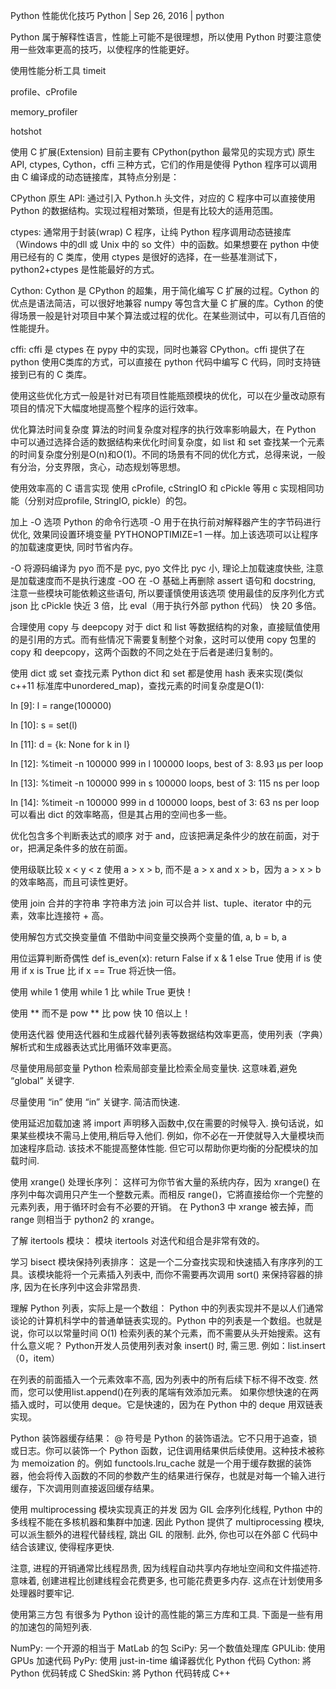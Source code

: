 Python 性能优化技巧
Python | Sep 26, 2016 | python

Python 属于解释性语言，性能上可能不是很理想，所以使用 Python 时要注意使用一些效率更高的技巧，以使程序的性能更好。

使用性能分析工具
timeit

profile、cProfile

memory_profiler

hotshot

使用 C 扩展(Extension)
目前主要有 CPython(python 最常见的实现方式) 原生 API, ctypes, Cython，cffi 三种方式，它们的作用是使得 Python 程序可以调用由 C 编译成的动态链接库，其特点分别是：

CPython 原生 API:
通过引入 Python.h 头文件，对应的 C 程序中可以直接使用 Python 的数据结构。实现过程相对繁琐，但是有比较大的适用范围。

ctypes:
通常用于封装(wrap) C 程序，让纯 Python 程序调用动态链接库（Windows 中的dll 或 Unix 中的 so 文件）中的函数。如果想要在 python 中使用已经有的 C 类库，使用 ctypes 是很好的选择，在一些基准测试下，python2+ctypes 是性能最好的方式。

Cython:
Cython 是 CPython 的超集，用于简化编写 C 扩展的过程。Cython 的优点是语法简洁，可以很好地兼容 numpy 等包含大量 C 扩展的库。Cython 的使得场景一般是针对项目中某个算法或过程的优化。在某些测试中，可以有几百倍的性能提升。

cffi:
cffi 是 ctypes 在 pypy 中的实现，同时也兼容 CPython。cffi 提供了在 python 使用C类库的方式，可以直接在 python 代码中编写 C 代码，同时支持链接到已有的 C 类库。

使用这些优化方式一般是针对已有项目性能瓶颈模块的优化，可以在少量改动原有项目的情况下大幅度地提高整个程序的运行效率。

优化算法时间复杂度
算法的时间复杂度对程序的执行效率影响最大，在 Python 中可以通过选择合适的数据结构来优化时间复杂度，如 list 和 set 查找某一个元素的时间复杂度分别是O(n)和O(1)。不同的场景有不同的优化方式，总得来说，一般有分治，分支界限，贪心，动态规划等思想。

使用效率高的 C 语言实现
使用 cProfile, cStringIO 和 cPickle 等用 c 实现相同功能（分别对应profile, StringIO, pickle）的包。

加上 -O 选项
Python 的命令行选项 -O 用于在执行前对解释器产生的字节码进行优化, 效果同设置环境变量 PYTHONOPTIMIZE=1 一样。加上该选项可以让程序的加载速度更快, 同时节省内存。

-O 将源码编译为 pyo 而不是 pyc, pyo 文件比 pyc 小, 理论上加载速度快些, 注意是加载速度而不是执行速度
-OO 在 -O 基础上再删除 assert 语句和 docstring, 注意一些模块可能依赖这些语句, 所以要谨慎使用该选项
使用最佳的反序列化方式
json 比 cPickle 快近 3 倍，比 eval（用于执行外部 python 代码） 快 20 多倍。

合理使用 copy 与 deepcopy
对于 dict 和 list 等数据结构的对象，直接赋值使用的是引用的方式。而有些情况下需要复制整个对象，这时可以使用 copy 包里的 copy 和 deepcopy，这两个函数的不同之处在于后者是递归复制的。

使用 dict 或 set 查找元素
Python dict 和 set 都是使用 hash 表来实现(类似 c++11 标准库中unordered_map)，查找元素的时间复杂度是O(1):

In [9]: l = range(100000)

In [10]: s = set(l)

In [11]: d = {k: None for k in l}

In [12]: %timeit -n 100000 999 in l
100000 loops, best of 3: 8.93 µs per loop

In [13]: %timeit -n 100000 999 in s
100000 loops, best of 3: 115 ns per loop

In [14]: %timeit -n 100000 999 in d
100000 loops, best of 3: 63 ns per loop
可以看出 dict 的效率略高，但是其占用的空间也多一些。

优化包含多个判断表达式的顺序
对于 and，应该把满足条件少的放在前面，对于 or，把满足条件多的放在前面。

使用级联比较 x < y < z
使用 a > x > b, 而不是 a > x and x > b，因为 a > x > b 的效率略高，而且可读性更好。

使用 join 合并的字符串
字符串方法 join 可以合并 list、tuple、iterator 中的元素，效率比连接符 + 高。

使用解包方式交换变量值
不借助中间变量交换两个变量的值, a, b = b, a

用位运算判断奇偶性
def is_even(x):
    return False if x & 1 else True
使用 if is
使用 if x is True 比 if x == True 将近快一倍。

使用 while 1
使用 while 1 比 while True 更快！

使用 ** 而不是 pow
** 比 pow 快 10 倍以上！

使用迭代器
使用迭代器和生成器代替列表等数据结构效率更高，使用列表（字典）解析式和生成器表达式比用循环效率更高。

尽量使用局部变量
Python 检索局部变量比检索全局变量快. 这意味着,避免 “global” 关键字.

尽量使用 “in”
使用 “in” 关键字. 简洁而快速.

使用延迟加载加速
將 import 声明移入函数中,仅在需要的时候导入. 换句话说，如果某些模块不需马上使用,稍后导入他们. 例如，你不必在一开使就导入大量模块而加速程序启动. 该技术不能提高整体性能. 但它可以帮助你更均衡的分配模块的加载时间.

使用 xrange() 处理长序列：
这样可为你节省大量的系统内存，因为 xrange() 在序列中每次调用只产生一个整数元素。而相反 range()，它將直接给你一个完整的元素列表，用于循环时会有不必要的开销。 在 Python3 中 xrange 被去掉，而 range 则相当于 python2 的 xrange。

了解 itertools 模块：
模块 itertools 对迭代和组合是非常有效的。

学习 bisect 模块保持列表排序：
这是一个二分查找实现和快速插入有序序列的工具。该模块能将一个元素插入列表中, 而你不需要再次调用 sort() 来保持容器的排序, 因为在长序列中这会非常昂贵.

理解 Python 列表，实际上是一个数组：
Python 中的列表实现并不是以人们通常谈论的计算机科学中的普通单链表实现的。Python 中的列表是一个数组。也就是说，你可以以常量时间 O(1) 检索列表的某个元素，而不需要从头开始搜索。这有什么意义呢？ Python开发人员使用列表对象 insert() 时, 需三思. 例如：list.insert（0，item）

在列表的前面插入一个元素效率不高, 因为列表中的所有后续下标不得不改变. 然而，您可以使用list.append()在列表的尾端有效添加元素。 如果你想快速的在两插入或时，可以使用 deque。它是快速的，因为在 Python 中的 deque 用双链表实现。

Python 装饰器缓存结果：
@ 符号是 Python 的装饰语法。它不只用于追查，锁或日志。你可以装饰一个 Python 函数，记住调用结果供后续使用。这种技术被称为 memoization 的。例如 functools.lru_cache 就是一个用于缓存数据的装饰器，他会将传入函数的不同的参数产生的结果进行保存，也就是对每一个输入进行缓存，下次调用则直接返回缓存结果。

使用 multiprocessing 模块实现真正的并发
因为 GIL 会序列化线程, Python 中的多线程不能在多核机器和集群中加速. 因此 Python 提供了 multiprocessing 模块, 可以派生额外的进程代替线程, 跳出 GIL 的限制. 此外, 你也可以在外部 C 代码中结合该建议, 使得程序更快.

注意, 进程的开销通常比线程昂贵, 因为线程自动共享内存地址空间和文件描述符. 意味着, 创建进程比创建线程会花费更多, 也可能花费更多内存. 这点在计划使用多处理器时要牢记.

使用第三方包
有很多为 Python 设计的高性能的第三方库和工具. 下面是一些有用的加速包的简短列表.

NumPy: 一个开源的相当于 MatLab 的包
SciPy: 另一个数值处理库
GPULib: 使用 GPUs 加速代码
PyPy: 使用 just-in-time 编译器优化 Python 代码
Cython: 將 Python 优码转成 C
ShedSkin: 將 Python 代码转成 C++
